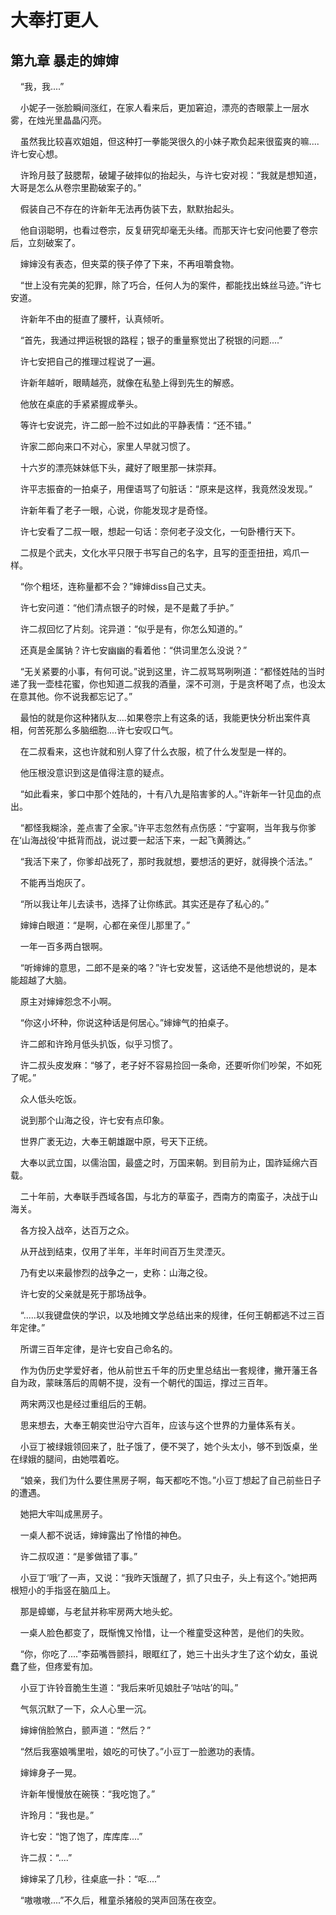 # 大奉打更人 
 ## 第九章 暴走的婶婶
     “我，我....”

    小妮子一张脸瞬间涨红，在家人看来后，更加窘迫，漂亮的杏眼蒙上一层水雾，在烛光里晶晶闪亮。

    虽然我比较喜欢姐姐，但这种打一拳能哭很久的小妹子欺负起来很蛮爽的嘛....许七安心想。

    许玲月鼓了鼓腮帮，破罐子破摔似的抬起头，与许七安对视：“我就是想知道，大哥是怎么从卷宗里勘破案子的。”

    假装自己不存在的许新年无法再伪装下去，默默抬起头。

    他自诩聪明，也看过卷宗，反复研究却毫无头绪。而那天许七安问他要了卷宗后，立刻破案了。

    婶婶没有表态，但夹菜的筷子停了下来，不再咀嚼食物。

    “世上没有完美的犯罪，除了巧合，任何人为的案件，都能找出蛛丝马迹。”许七安道。

    许新年不由的挺直了腰杆，认真倾听。

    “首先，我通过押运税银的路程；银子的重量察觉出了税银的问题....”

    许七安把自己的推理过程说了一遍。

    许新年越听，眼睛越亮，就像在私塾上得到先生的解惑。

    他放在桌底的手紧紧握成拳头。

    等许七安说完，许二郎一脸不过如此的平静表情：“还不错。”

    许家二郎向来口不对心，家里人早就习惯了。

    十六岁的漂亮妹妹低下头，藏好了眼里那一抹崇拜。

    许平志振奋的一拍桌子，用俚语骂了句脏话：“原来是这样，我竟然没发现。”

    许新年看了老子一眼，心说，你能发现才是奇怪。

    许七安看了二叔一眼，想起一句话：奈何老子没文化，一句卧槽行天下。

    二叔是个武夫，文化水平只限于书写自己的名字，且写的歪歪扭扭，鸡爪一样。

    “你个粗坯，连称量都不会？”婶婶diss自己丈夫。

    许七安问道：“他们清点银子的时候，是不是戴了手护。”

    许二叔回忆了片刻。诧异道：“似乎是有，你怎么知道的。”

    还真是金属钠？许七安幽幽的看着他：“供词里怎么没说？”

    “无关紧要的小事，有何可说。”说到这里，许二叔骂骂咧咧道：“都怪姓陆的当时递了我一壶桂花蜜，你也知道二叔我的酒量，深不可测，于是贪杯喝了点，也没太在意其他。你不说我都忘记了。”

    最怕的就是你这种猪队友....如果卷宗上有这条的话，我能更快分析出案件真相，何苦死那么多脑细胞....许七安叹口气。

    在二叔看来，这也许就和别人穿了什么衣服，梳了什么发型是一样的。

    他压根没意识到这是值得注意的疑点。

    “如此看来，爹口中那个姓陆的，十有八九是陷害爹的人。”许新年一针见血的点出。

    “都怪我糊涂，差点害了全家。”许平志忽然有点伤感：“宁宴啊，当年我与你爹在‘山海战役’中抵背而战，说过要一起活下来，一起飞黄腾达。”

    “我活下来了，你爹却战死了，那时我就想，要想活的更好，就得换个活法。”

    不能再当炮灰了。

    “所以我让年儿去读书，选择了让你练武。其实还是存了私心的。”

    婶婶白眼道：“是啊，心都在亲侄儿那里了。”

    一年一百多两白银啊。

    “听婶婶的意思，二郎不是亲的咯？”许七安发誓，这话绝不是他想说的，是本能超越了大脑。

    原主对婶婶怨念不小啊。

    “你这小坏种，你说这种话是何居心。”婶婶气的拍桌子。

    许二郎和许玲月低头扒饭，似乎习惯了。

    许二叔头皮发麻：“够了，老子好不容易捡回一条命，还要听你们吵架，不如死了呢。”

    众人低头吃饭。

    说到那个山海之役，许七安有点印象。

    世界广袤无边，大奉王朝雄踞中原，号天下正统。

    大奉以武立国，以儒治国，最盛之时，万国来朝。到目前为止，国祚延绵六百载。

    二十年前，大奉联手西域各国，与北方的草蛮子，西南方的南蛮子，决战于山海关。

    各方投入战卒，达百万之众。

    从开战到结束，仅用了半年，半年时间百万生灵湮灭。

    乃有史以来最惨烈的战争之一，史称：山海之役。

    许七安的父亲就是死于那场战争。

    “.....以我键盘侠的学识，以及地摊文学总结出来的规律，任何王朝都逃不过三百年定律。”

    所谓三百年定律，是许七安自己命名的。

    作为伪历史学爱好者，他从前世五千年的历史里总结出一套规律，撇开藩王各自为政，蒙昧落后的周朝不提，没有一个朝代的国运，撑过三百年。

    两宋两汉也是经过重组后的王朝。

    思来想去，大奉王朝奕世沿守六百年，应该与这个世界的力量体系有关。

    小豆丁被绿娥领回来了，肚子饿了，便不哭了，她个头太小，够不到饭桌，坐在绿娥的腿间，由她喂着吃。

    “娘亲，我们为什么要住黑房子啊，每天都吃不饱。”小豆丁想起了自己前些日子的遭遇。

    她把大牢叫成黑房子。

    一桌人都不说话，婶婶露出了怜惜的神色。

    许二叔叹道：“是爹做错了事。”

    小豆丁‘哦’了一声，又说：“我昨天饿醒了，抓了只虫子，头上有这个。”她把两根短小的手指竖在脑瓜上。

    那是蟑螂，与老鼠并称牢房两大地头蛇。

    一桌人脸色都变了，既惭愧又怜惜，让一个稚童受这种苦，是他们的失败。

    “你，你吃了....”李茹嘴唇颤抖，眼眶红了，她三十出头才生了这个幼女，虽说蠢了些，但疼爱有加。

    小豆丁许铃音脆生生道：“我后来听见娘肚子‘咕咕’的叫。”

    气氛沉默了一下，众人心里一沉。

    婶婶俏脸煞白，颤声道：“然后？”

    “然后我塞娘嘴里啦，娘吃的可快了。”小豆丁一脸邀功的表情。

    婶婶身子一晃。

    许新年慢慢放在碗筷：“我吃饱了。”

    许玲月：“我也是。”

    许七安：“饱了饱了，库库库....”

    许二叔：“....”

    婶婶呆了几秒，往桌底一扑：“呕....”

    “嗷嗷嗷....”不久后，稚童杀猪般的哭声回荡在夜空。